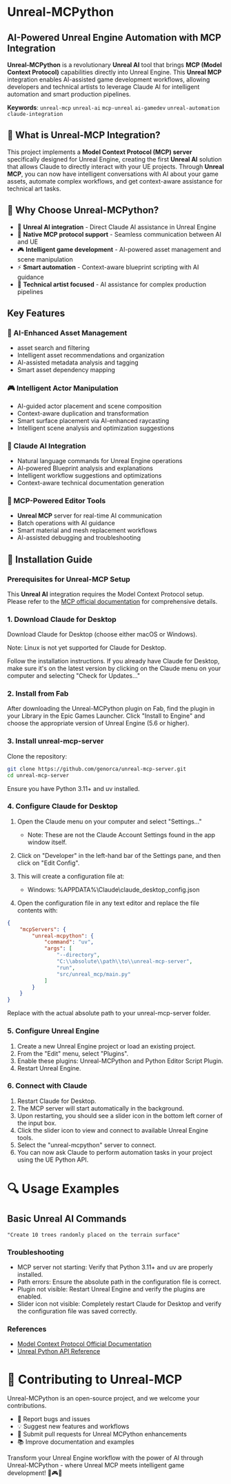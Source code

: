 # Unreal-MCPython
## AI-Powered Unreal Engine Automation with MCP Integration

**Unreal-MCPython** is a revolutionary **Unreal AI** tool that brings **MCP (Model Context Protocol)** capabilities directly into Unreal Engine. This **Unreal MCP** integration enables AI-assisted game development workflows, allowing developers and technical artists to leverage Claude AI for intelligent automation and smart production pipelines.

**Keywords**: `unreal-mcp` `unreal-ai` `mcp-unreal` `ai-gamedev` `unreal-automation` `claude-integration`

## 🤖 What is Unreal-MCP Integration?

This project implements a **Model Context Protocol (MCP) server** specifically designed for Unreal Engine, creating the first **Unreal AI** solution that allows Claude to directly interact with your UE projects. Through **Unreal MCP**, you can now have intelligent conversations with AI about your game assets, automate complex workflows, and get context-aware assistance for technical art tasks.

## 🎯 Why Choose Unreal-MCPython?

- 🧠 **Unreal AI integration** - Direct Claude AI assistance in Unreal Engine
- 🔗 **Native MCP protocol support** - Seamless communication between AI and UE
- 🎮 **Intelligent game development** - AI-powered asset management and scene manipulation  
- ⚡ **Smart automation** - Context-aware blueprint scripting with AI guidance
- 🎨 **Technical artist focused** - AI assistance for complex production pipelines



## Key Features

### 🤖 AI-Enhanced Asset Management
- asset search and filtering
- Intelligent asset recommendations and organization
- AI-assisted metadata analysis and tagging
- Smart asset dependency mapping

### 🎮 Intelligent Actor Manipulation  
- AI-guided actor placement and scene composition
- Context-aware duplication and transformation
- Smart surface placement via AI-enhanced raycasting
- Intelligent scene analysis and optimization suggestions

### 🧠 Claude AI Integration
- Natural language commands for Unreal Engine operations
- AI-powered Blueprint analysis and explanations
- Intelligent workflow suggestions and optimizations
- Context-aware technical documentation generation

### 🔧 MCP-Powered Editor Tools
- **Unreal MCP** server for real-time AI communication
- Batch operations with AI guidance
- Smart material and mesh replacement workflows
- AI-assisted debugging and troubleshooting

## 🚀 Installation Guide

### Prerequisites for Unreal-MCP Setup
This **Unreal AI** integration requires the Model Context Protocol setup. Please refer to the [MCP official documentation](https://modelcontextprotocol.io/quickstart/user) for comprehensive details.


### 1. Download Claude for Desktop

Download Claude for Desktop (choose either macOS or Windows).

Note: Linux is not yet supported for Claude for Desktop.


Follow the installation instructions.
If you already have Claude for Desktop, make sure it's on the latest version by clicking on the Claude menu on your computer and selecting "Check for Updates…"

### 2. Install from Fab

After downloading the Unreal-MCPython plugin on Fab, find the plugin in your Library in the Epic Games Launcher.
Click "Install to Engine" and choose the appropriate version of Unreal Engine (5.6 or higher).

### 3. Install unreal-mcp-server

Clone the repository:
```bash
git clone https://github.com/genorca/unreal-mcp-server.git
cd unreal-mcp-server
```
Ensure you have Python 3.11+ and uv installed.

### 4. Configure Claude for Desktop

1. Open the Claude menu on your computer and select "Settings…"
    - Note: These are not the Claude Account Settings found in the app window itself.

2. Click on "Developer" in the left-hand bar of the Settings pane, and then click on "Edit Config".
3. This will create a configuration file at:
    - Windows: %APPDATA%\Claude\claude_desktop_config.json

4. Open the configuration file in any text editor and replace the file contents with:

```json
{
    "mcpServers": {
        "unreal-mcpython": {
            "command": "uv",
            "args": [
                "--directory",
                "C:\\absolute\\path\\to\\unreal-mcp-server",
                "run",
                "src/unreal_mcp/main.py"
            ]
        }
    }
}
```
Replace with the actual absolute path to your unreal-mcp-server folder.

### 5. Configure Unreal Engine

1. Create a new Unreal Engine project or load an existing project.
2. From the "Edit" menu, select "Plugins".
3. Enable these plugins: Unreal-MCPython and Python Editor Script Plugin.
4. Restart Unreal Engine.

### 6. Connect with Claude

1. Restart Claude for Desktop.
2. The MCP server will start automatically in the background.
3. Upon restarting, you should see a slider icon in the bottom left corner of the input box.
4. Click the slider icon to view and connect to available Unreal Engine tools.
5. Select the "unreal-mcpython" server to connect.
6. You can now ask Claude to perform automation tasks in your project using the UE Python API.



# 🔍 Usage Examples
## Basic Unreal AI Commands
```
"Create 10 trees randomly placed on the terrain surface"  
```

### Troubleshooting

- MCP server not starting: Verify that Python 3.11+ and uv are properly installed.
- Path errors: Ensure the absolute path in the configuration file is correct.
- Plugin not visible: Restart Unreal Engine and verify the plugins are enabled.
- Slider icon not visible: Completely restart Claude for Desktop and verify the configuration file was saved correctly.

### References

- [Model Context Protocol Official Documentation](https://modelcontextprotocol.io/quickstart/user)
- [Unreal Python API Reference](https://dev.epicgames.com/documentation/en-us/unreal-engine/python-api/?application_version=5.6)

# 🤝 Contributing to Unreal-MCP
Unreal-MCPython is an open-source project, and we welcome your contributions.

- 🐛 Report bugs and issues
- 💡 Suggest new features and workflows
- 🔧 Submit pull requests for Unreal MCPython enhancements
- 📚 Improve documentation and examples

Transform your Unreal Engine workflow with the power of AI through Unreal-MCPython - where Unreal MCP meets intelligent game development! 🚀🎮🤖